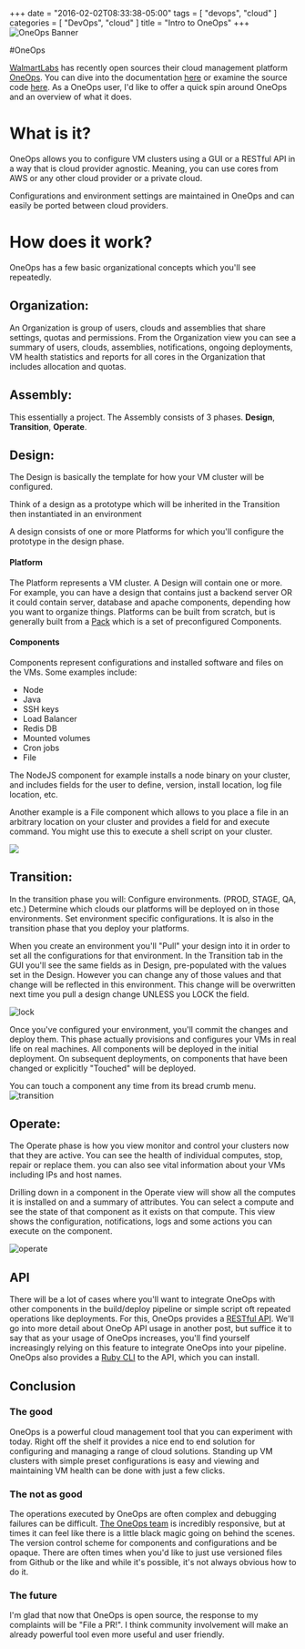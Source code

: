 +++
date = "2016-02-02T08:33:38-05:00"
tags = [
    "devops",
    "cloud"
]
categories = [
    "DevOps",
    "cloud"
]
title = "Intro to OneOps"
+++
![OneOps Banner](http://www.businesscloudnews.com/files/2016/01/Walmart-OneOps.jpg)

#OneOps

[WalmartLabs](http://www.walmartlabs.com/) has recently open sources their cloud management platform [OneOps](http://www.walmartlabs.com/2016/01/oneops-now-available/).  You can dive into the documentation [here](http://oneops.com/) or examine the source code [here](https://github.com/oneops/). As a OneOps user, I'd like to offer a quick spin around OneOps and an overview of what it does.

# What is it?

OneOps allows you to configure VM clusters using a GUI or a RESTful API in a way that is cloud provider agnostic. Meaning, you can use cores from AWS or any other cloud provider or a private cloud.

Configurations and environment settings are maintained in OneOps and can easily be ported between cloud providers.

# How does it work?
OneOps has a few basic organizational concepts which you'll see repeatedly.

## Organization:
An Organization is group of users, clouds and assemblies that share settings, quotas and permissions. From the Organization view you can see a summary of users, clouds, assemblies, notifications, ongoing deployments, VM health statistics and reports for all cores in the Organization that includes allocation and quotas.

## Assembly:
This essentially a project. The Assembly consists of 3 phases. __Design__, __Transition__, __Operate__.

## Design:
The Design is basically the template for how your VM cluster will be configured.

Think of a design as a prototype which will be inherited in the Transition then instantiated in an environment

A design consists of one or more Platforms for which you'll configure the prototype in the design phase. 

#### Platform 

The Platform represents a VM cluster. A Design will contain one or more. For example, you can have a design that contains just a backend server OR it could contain server, database and apache components, depending how you want to organize things. Platforms can be built from scratch, but is generally built from a [Pack](http://oneops.github.io/user/references/#platform-packs) which is a set of preconfigured Components.

#### Components 

Components represent configurations and installed software and files on the VMs. Some examples include:

 - Node
 - Java
 - SSH keys
 - Load Balancer
 - Redis DB
 - Mounted volumes
 - Cron jobs
 - File

The NodeJS component for example installs a node binary on your cluster, and includes fields for the user to define, version, install location, log file location, etc.

Another example is a File component which allows to you place a file in an arbitrary location on your cluster and provides a field for and execute command. You might use this to execute a shell script on your cluster.

![](https://raw.githubusercontent.com/oneops/oneops.github.io/master/assets/local/images/design-graph.png)

## Transition:
In the transition phase you will: Configure environments. (PROD, STAGE, QA, etc.) Determine which clouds our platforms will be deployed on in those environments. Set environment specific configurations. It is also in the transition phase that you deploy your platforms.

When you create an environment you'll "Pull" your design into it in order to set all the configurations for that environment. In the Transition tab in the GUI you'll see the same fields as in Design, pre-populated with the values set in the Design. However you can change any of those values and that change will be reflected in this environment. This change will be overwritten next time you pull a design change UNLESS you LOCK the field.

![lock](https://raw.githubusercontent.com/oneops/oneops.github.io/master/assets/local/images/lock.png)

Once you've configured your environment, you'll commit the changes and deploy them. This phase actually provisions and configures your VMs in real life on real machines. All components will be deployed in the initial deployment. On subsequent deployments, on components that have been changed or explicitly "Touched" will be deployed.

You can touch a component any time from its bread crumb menu.
![transition](https://raw.githubusercontent.com/oneops/oneops.github.io/master/assets/local/images/GettingStartedEC2CommitAndDeploy.png)

## Operate:
The Operate phase is how you view monitor and control your clusters now that they are active. You can see the health of individual computes, stop, repair or replace them. you can also see vital information about your VMs including IPs and host names.

Drilling down in a component in the Operate view will show all the computes it is installed on and a summary of attributes. You can select a compute and see the state of that component as it exists on that compute. This view shows the configuration, notifications, logs and some actions you can execute on the component.

![operate](https://raw.githubusercontent.com/oneops/oneops.github.io/master/assets/local/images/assess-health-operate.png)

## API
There will be a lot of cases where you'll want to integrate OneOps with other components in the build/deploy pipeline or simple script oft repeated operations like deployments. For this, OneOps provides a [RESTful API](http://oneops.github.io/developer/references/#oneops-api-documentation). We'll go into more detail about OneOp API usage in another post, but suffice it to say that as your usage of OneOps increases, you'll find yourself increasingly relying on this feature to integrate OneOps into your pipeline. OneOps also provides a [Ruby CLI](http://oneops.github.io/admin/key-concepts/#cli) to the API, which you can install. 

## Conclusion
### The good
OneOps is a powerful cloud management tool that you can experiment with today. Right off the shelf it provides a nice end to end solution for configuring and managing a range of cloud solutions. Standing up VM clusters with simple preset configurations is easy and viewing and maintaining VM health can be done with just a few clicks.
### The not as good
The operations executed by OneOps are often complex and debugging failures can be difficult. [The OneOps team](https://oneops.slack.com/) is incredibly responsive, but at times it can feel like there is a little black magic going on behind the scenes. The version control scheme for components and configurations and be opaque.  There are often times when you'd like to just use versioned files from Github or the like and while it's possible, it's not always obvious how to do it.  
### The future
I'm glad that now that OneOps is open source, the response to my complaints will be "File a PR!". I think community involvement will make an already powerful tool even more useful and user friendly.

